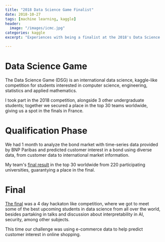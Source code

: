 ```yaml
---
title: "2018 Data Science Game Finalist"
date: 2018-10-27
tags: [machine learning, kaggle]
header:
  image: "/images/icmc.jpg"
categories: kaggle
excerpt: "Experiences with being a finalist at the 2018's Data Science Game"

--- 
```


# Data Science Game
The Data Science Game (DSG) is an international data science, kaggle-like competition for students interested in computer science, engineering, statistics and applied mathematics.

I took part in the 2018 competition, alongside 3 other undergraduate students; together we secured a place in the top 30 teams worldwide, giving us a spot in the finals in France.

# Qualification Phase 
We had 1 month to analyze the bond market with time-series data provided by BNP Paribas and predicted customer interest in a bond using diverse data, from customer data to international market information.

My team's [final result](https://datasciencegame.com/2018/07/11/congratulations-to-our-80-finalists/) in the top 30 worldwide from 220 participating universities, guarantying a place in the final.

# Final 
[The final](https://datasciencegame.com/2018/09/28/the-data-science-game-2018-final-challenge-has-begun/) was a 4 day hackaton like competition, where we got to meet some of the best upcoming students in data science from all over the world, besides partaking in talks and discussion  about interpretability in AI, security, among other subjects.

This time our challenge was using e-commerce data to help predict customer interest in online shopping.

